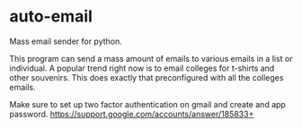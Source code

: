 # auto-email
Mass email sender for python.

This program can send a mass amount of emails to various emails in a list or individual.
A popular trend right now is to email colleges for t-shirts and other souvenirs.
This does exactly that preconfigured with all the colleges emails.

Make sure to set up two factor authentication on gmail and create and app password.
https://support.google.com/accounts/answer/185833+
